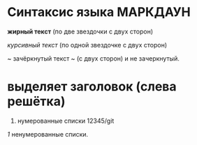 # Синтаксис языка МАРКДАУН #

**жирный текст** (по две звездочки с двух сторон)

*курсивный текст* (по одной звездочке с двух сторон)

~ зачёркнутый текст ~ (с двух сторон) и не зачеркнутый.

# выделяет заголовок (слева решётка)

1. нумерованные списки 12345/git

*1* ненумерованные списки.
